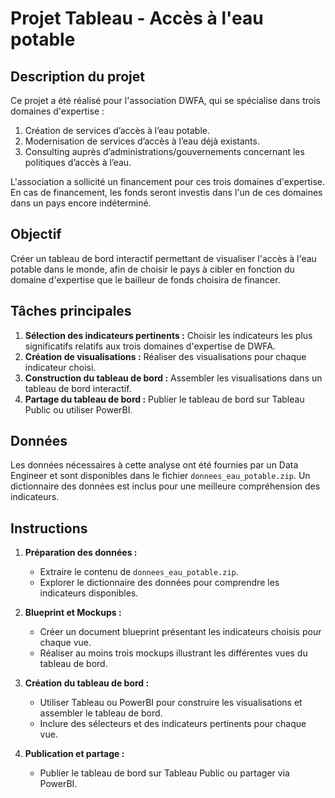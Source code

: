 # Projet Tableau - Accès à l'eau potable

## Description du projet

Ce projet a été réalisé pour l'association DWFA, qui se spécialise dans trois domaines d'expertise :
1. Création de services d’accès à l’eau potable.
2. Modernisation de services d’accès à l’eau déjà existants.
3. Consulting auprès d’administrations/gouvernements concernant les politiques d’accès à l’eau.

L'association a sollicité un financement pour ces trois domaines d'expertise. En cas de financement, les fonds seront investis dans l'un de ces domaines dans un pays encore indéterminé.

## Objectif

Créer un tableau de bord interactif permettant de visualiser l'accès à l'eau potable dans le monde, afin de choisir le pays à cibler en fonction du domaine d'expertise que le bailleur de fonds choisira de financer.

## Tâches principales

1. **Sélection des indicateurs pertinents :** Choisir les indicateurs les plus significatifs relatifs aux trois domaines d'expertise de DWFA.
2. **Création de visualisations :** Réaliser des visualisations pour chaque indicateur choisi.
3. **Construction du tableau de bord :** Assembler les visualisations dans un tableau de bord interactif.
4. **Partage du tableau de bord :** Publier le tableau de bord sur Tableau Public ou utiliser PowerBI.

## Données

Les données nécessaires à cette analyse ont été fournies par un Data Engineer et sont disponibles dans le fichier `donnees_eau_potable.zip`. Un dictionnaire des données est inclus pour une meilleure compréhension des indicateurs.

## Instructions

1. **Préparation des données :**
   - Extraire le contenu de `donnees_eau_potable.zip`.
   - Explorer le dictionnaire des données pour comprendre les indicateurs disponibles.

2. **Blueprint et Mockups :**
   - Créer un document blueprint présentant les indicateurs choisis pour chaque vue.
   - Réaliser au moins trois mockups illustrant les différentes vues du tableau de bord.

3. **Création du tableau de bord :**
   - Utiliser Tableau ou PowerBI pour construire les visualisations et assembler le tableau de bord.
   - Inclure des sélecteurs et des indicateurs pertinents pour chaque vue.

4. **Publication et partage :**
   - Publier le tableau de bord sur Tableau Public ou partager via PowerBI.
